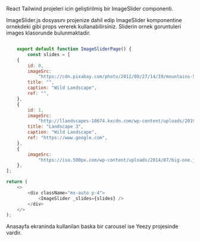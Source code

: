 React Tailwind projeleri icin geliştirilmiş bir ImageSlider componenti.

ImageSlider.js dosyasını projenize dahil edip ImageSlider komponentine ornekdeki gibi props vererek kullanabilirsiniz. Sliderin ornek goruntuleri images klasorunde bulunmaktadir.

```js

    export default function ImageSliderPage() {
        const slides = [
    {
        id: 0,
        imageSrc:
            "https://cdn.pixabay.com/photo/2012/08/27/14/19/mountains-55067__340.png",
        title: "",
        caption: "Wild Landscape",
        ref: "",
    },
    {
        id: 1,
        imageSrc:
            "http://llandscapes-10674.kxcdn.com/wp-content/uploads/2019/07/lighting.jpg",
        title: "Landscape 3",
        caption: "Wild Landscape",
        ref: "https://www.google.com",
    },
    {
        imageSrc:
            "https://iso.500px.com/wp-content/uploads/2014/07/big-one.jpg",
    },
];

return (
    <>
        <div className="mx-auto p-4">
            <ImageSlider _slides={slides} />
        </div>
    </>
);
```


Anasayfa ekraninda kullanilan baska bir carousel ise Yeezy projesinde vardir.
